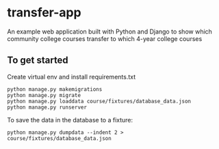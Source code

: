 # transfer-app

An example web application built with Python and Django to show which community college courses transfer to which 4-year college courses

## To get started

Create virtual env and install requirements.txt

```
python manage.py makemigrations
python manage.py migrate
python manage.py loaddata course/fixtures/database_data.json
python manage.py runserver
```

To save the data in the database to a fixture:

```
python manage.py dumpdata --indent 2 > course/fixtures/database_data.json
```
